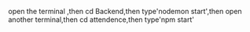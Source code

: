 open the terminal ,then
cd Backend,then
type'nodemon start',then
open another terminal,then 
cd attendence,then
type'npm start'
